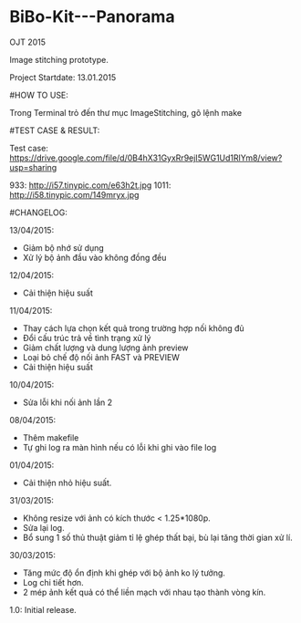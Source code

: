 # BiBo-Kit---Panorama
OJT 2015

Image stitching prototype.

Project Startdate: 13.01.2015

#HOW TO USE:

Trong Terminal trỏ đến thư mục ImageStitching, gõ lệnh make

#TEST CASE & RESULT:

Test case: https://drive.google.com/file/d/0B4hX31GyxRr9ejI5WG1Ud1RlYm8/view?usp=sharing

933: http://i57.tinypic.com/e63h2t.jpg
1011: http://i58.tinypic.com/149mryx.jpg

#CHANGELOG:

13/04/2015:
- Giảm bộ nhớ sử dụng
- Xử lý bộ ảnh đầu vào không đồng đều

12/04/2015:
- Cải thiện hiệu suất

11/04/2015:
- Thay cách lựa chọn kết quả trong trường hợp nối không đủ
- Đổi cấu trúc trả về tình trạng xử lý
- Giảm chất lượng và dung lượng ảnh preview
- Loại bỏ chế độ nối ảnh FAST và PREVIEW
- Cải thiện hiệu suất

10/04/2015:
- Sửa lỗi khi nối ảnh lần 2

08/04/2015:
- Thêm makefile
- Tự ghi log ra màn hình nếu có lỗi khi ghi vào file log

01/04/2015:
- Cải thiện nhỏ hiệu suất.

31/03/2015:
- Không resize với ảnh có kích thước < 1.25*1080p.
- Sửa lại log.
- Bổ sung 1 số thủ thuật giảm tỉ lệ ghép thất bại, bù lại tăng thời gian xử lí.

30/03/2015: 
- Tăng mức độ ổn định khi ghép với bộ ảnh ko lý tưởng.
- Log chi tiết hơn.
- 2 mép ảnh kết quả có thể liền mạch với nhau tạo thành vòng kín.

1.0: Initial release.
